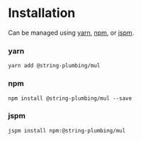 # Installation

Can be managed using
[yarn](https://yarnpkg.com/en/docs),
[npm](https://docs.npmjs.com),
or [jspm](https://jspm.org/docs).


### yarn
```terminal
yarn add @string-plumbing/mul
```

### npm
```terminal
npm install @string-plumbing/mul --save
```

### jspm
```terminal
jspm install npm:@string-plumbing/mul
```

